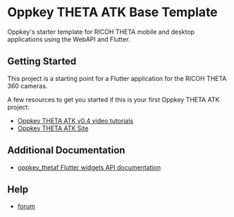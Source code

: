 # Oppkey THETA ATK Base Template

Oppkey's starter template for RICOH THETA mobile and desktop
applications using the WebAPI and Flutter.

## Getting Started

This project is a starting point for a Flutter application for the
RICOH THETA 360 cameras.

A few resources to get you started if this is your first
Oppkey THETA ATK project:

* [Oppkey THETA ATK v0.4 video tutorials](https://youtube.com/playlist?list=PL0feeJIlTI8m_DuzSk2xkd86j2q5VYv_o)
* [Oppkey THETA ATK Site](https://oppkey.github.io/oppkey_theta_atk/)

## Additional Documentation

* [oppkey_thetaf Flutter widgets API documentation](https://oppkey.github.io/oppkey_thetaf/)

## Help

* [forum](https://community.theta360.guide)
